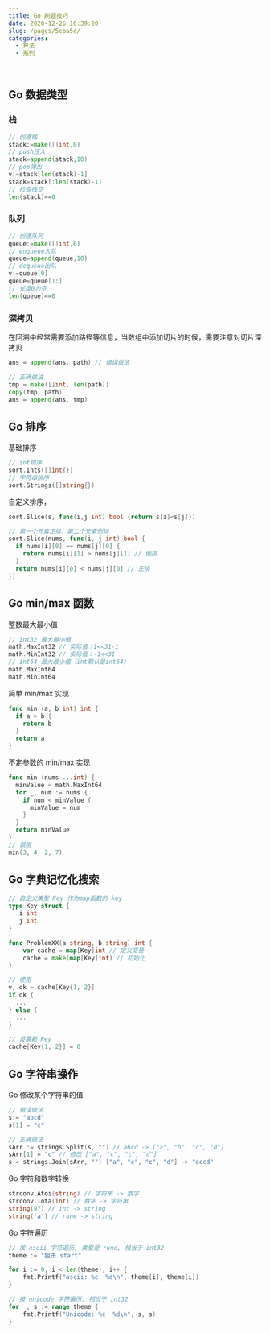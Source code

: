 ```yaml
---
title: Go 刷题技巧
date: 2020-12-26 16:39:20
slug: /pages/5eba5e/
categories: 
  - 算法
  - 系列

---
```




## Go 数据类型

### 栈

```go
// 创建栈
stack:=make([]int,0)
// push压入
stack=append(stack,10)
// pop弹出
v:=stack[len(stack)-1]
stack=stack[:len(stack)-1]
// 检查栈空
len(stack)==0
```

### 队列

```go
// 创建队列
queue:=make([]int,0)
// enqueue入队
queue=append(queue,10)
// dequeue出队
v:=queue[0]
queue=queue[1:]
// 长度0为空
len(queue)==0
```

### 深拷贝

在回溯中经常需要添加路径等信息，当数组中添加切片的时候，需要注意对切片深拷贝

```go
ans = append(ans, path) // 错误做法

// 正确做法
tmp = make([]int, len(path))
copy(tmp, path)
ans = append(ans, tmp)
```



## Go 排序

基础排序

```go
// int排序
sort.Ints([]int{})
// 字符串排序
sort.Strings([]string{})
```

自定义排序，

```go
sort.Slice(s, func(i,j int) bool {return s[i]<s[j]})

// 第一个元素正排，第二个元素倒排
sort.Slice(nums, func(i, j int) bool {
  if nums[i][0] == nums[j][0] {
    return nums[i][1] > nums[j][1] // 倒排
  }
  return nums[i][0] < nums[j][0] // 正排
})
```



## Go min/max 函数

整数最大最小值

```go 
// int32 最大最小值
math.MaxInt32 // 实际值：1<<31-1
math.MinInt32 // 实际值：-1<<31
// int64 最大最小值（int默认是int64）
math.MaxInt64
math.MinInt64
```

简单 min/max 实现

```go
func min (a, b int) int {
  if a > b {
    return b
  } 
  return a
}
```

不定参数的 min/max 实现

```go 
func min (nums ...int) {
  minValue = math.MaxInt64
  for _, num := nums {
    if num < minValue {
      minValue = num
    }
  }
  return minValue 
}
// 调用
min(3, 4, 2, 7)
```



## Go 字典记忆化搜索

```go
// 自定义类型 Key 作为map函数的 key
type Key struct {
   i int 
   j int 
}

func ProblemXX(a string, b string) int {
    var cache = map[Key]int // 定义变量
    cache = make(map[Key]int) // 初始化
}

// 使用
v, ok = cache[Key{1, 2}]
if ok {
  ...
} else {
  ...
}

// 设置新 Key
cache[Key{1, 2}] = 0 
```



## Go 字符串操作

Go 修改某个字符串的值

```go
// 错误做法
s:= "abcd"
s[1] = "c" 

// 正确做法
sArr := strings.Split(s, "") // abcd -> ["a", "b", "c", "d"]
sArr[1] = "c" // 修改 ["a", "c", "c", "d"]
s = strings.Join(sArr, "") ["a", "c", "c", "d"] -> "accd"
```

Go 字符和数字转换

```go
strconv.Atoi(string) // 字符串 -> 数字
strconv.Iota(int) // 数字 -> 字符串
string(97) // int -> string
string('a') // rune -> string
```

Go 字符遍历

```go
// 按 ascii 字符遍历, 类型是 rune, 相当于 int32
theme := "狙击 start"

for i := 0; i < len(theme); i++ {
    fmt.Printf("ascii: %c  %d\n", theme[i], theme[i])
}

// 按 unicode 字符遍历, 相当于 int32
for _, s := range theme {
    fmt.Printf("Unicode: %c  %d\n", s, s)
}
```

